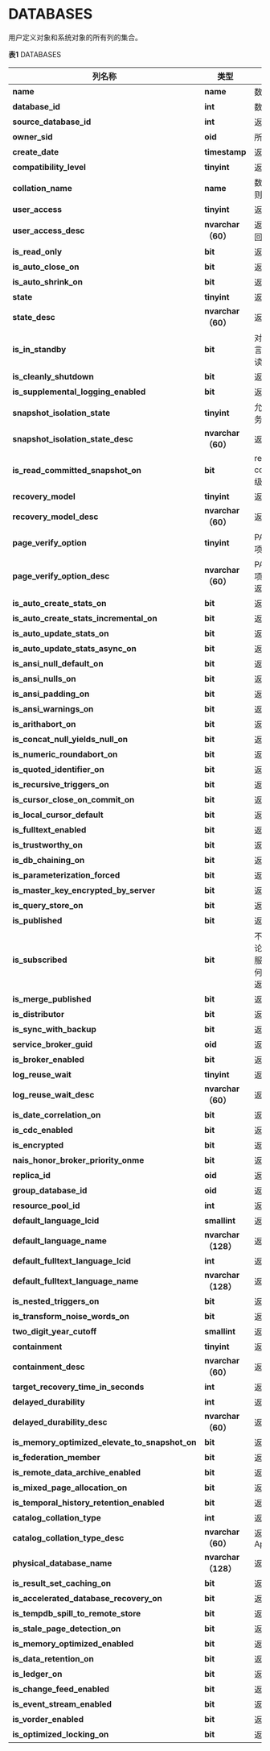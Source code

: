 # DATABASES

用户定义对象和系统对象的所有列的集合。

**表1** DATABASES

<table aria-label="表1" class="table table-sm margin-top-none">
    <thead>
        <tr>
            <th>列名称</th>
            <th>类型</th>
            <th>说明</th>
        </tr>
    </thead>
    <tbody>
        <tr>
            <td><strong>name</strong></td>
            <td><strong>name</strong></td>
            <td>数据库名称</td>
        </tr>
        <tr>
            <td><strong>database_id</strong></td>
            <td><strong>int</strong></td>
            <td>数据库 ID</td>
        </tr>
        <tr>
            <td><strong>source_database_id</strong></td>
            <td><strong>int</strong></td>
            <td>返回NULL</td>
        </tr>
        <tr>
            <td><strong>owner_sid</strong></td>
            <td><strong>oid</strong></td>
            <td>所有者ID</td>
        </tr>
        <tr>
            <td><strong>create_date</strong></td>
            <td><strong>timestamp</strong></td>
            <td>返回NULL</td>
        </tr>
        <tr>
            <td><strong>compatibility_level</strong></td>
            <td><strong>tinyint</strong></td>
            <td>返回NULL</td>
        </tr>
        <tr>
            <td><strong>collation_name</strong></td>
            <td><strong>name</strong></td>
            <td>数据库的排序规则</td>
        </tr>
        <tr>
            <td><strong>user_access</strong></td>
            <td><strong>tinyint</strong></td>
            <td>返回0</td>
        </tr>
        <tr>
            <td><strong>user_access_desc</strong></td>
            <td><strong>nvarchar（60）</strong></td>
            <td>返回'MULTI_USER'</td>
        </tr>
        <tr>
            <td><strong>is_read_only</strong></td>
            <td><strong>bit</strong></td>
            <td>返回0</td>
        </tr>
        <tr>
            <td><strong>is_auto_close_on</strong></td>
            <td><strong>bit</strong></td>
            <td>返回0</td>
        </tr>
        <tr>
            <td><strong>is_auto_shrink_on</strong></td>
            <td><strong>bit</strong></td>
            <td>返回0</td>
        </tr>
        <tr>
            <td><strong>state</strong></td>
            <td><strong>tinyint</strong></td>
            <td>返回0</td>
        </tr>
        <tr>
            <td><strong>state_desc</strong></td>
            <td><strong>nvarchar（60）</strong></td>
            <td>返回'ONLINE'</td>
        </tr>
        <tr>
            <td><strong>is_in_standby</strong></td>
            <td><strong>bit</strong></td>
            <td>对于还原日志而言，数据库是只读的。</td>
        </tr>
        <tr>
            <td><strong>is_cleanly_shutdown</strong></td>
            <td><strong>bit</strong></td>
            <td>返回0</td>
        </tr>
        <tr>
            <td><strong>is_supplemental_logging_enabled</strong></td>
            <td><strong>bit</strong></td>
            <td>返回0</td>
        </tr>
        <tr>
            <td><strong>snapshot_isolation_state</strong></td>
            <td><strong>tinyint</strong></td>
            <td>允许快照隔离事务的状态,返回1</td>
        </tr>
        <tr>
            <td><strong>snapshot_isolation_state_desc</strong></td>
            <td><strong>nvarchar（60）</strong></td>
            <td>返回'ON'</td>
        </tr>
        <tr>
            <td><strong>is_read_committed_snapshot_on</strong></td>
            <td><strong>bit</strong></td>
            <td>read-committed 隔离级别，返回1</td>
        </tr>
        <tr>
            <td><strong>recovery_model</strong></td>
            <td><strong>tinyint</strong></td>
            <td>返回1</td>
        </tr>
        <tr>
            <td><strong>recovery_model_desc</strong></td>
            <td><strong>nvarchar（60）</strong></td>
            <td>返回'FULL'</td>
        </tr>
        <tr>
            <td><strong>page_verify_option</strong></td>
            <td><strong>tinyint</strong></td>
            <td>PAGE_VERIFY选项设置，返回0</td>
        </tr>
        <tr>
            <td><strong>page_verify_option_desc</strong></td>
            <td><strong>nvarchar（60）</strong></td>
            <td>PAGE_VERIFY选项设置的说明，返回NULL</td>
        </tr>
        <tr>
            <td><strong>is_auto_create_stats_on</strong></td>
            <td><strong>bit</strong></td>
            <td>返回1</td>
        </tr>
        <tr>
            <td><strong>is_auto_create_stats_incremental_on</strong></td>
            <td><strong>bit</strong></td>
            <td>返回0</td>
        </tr>
        <tr>
            <td><strong>is_auto_update_stats_on</strong></td>
            <td><strong>bit</strong></td>
            <td>返回0</td>
        </tr>
        <tr>
            <td><strong>is_auto_update_stats_async_on</strong></td>
            <td><strong>bit</strong></td>
            <td>返回0</td>
        </tr>
        <tr>
            <td><strong>is_ansi_null_default_on</strong></td>
            <td><strong>bit</strong></td>
            <td>返回1</td>
        </tr>
        <tr>
            <td><strong>is_ansi_nulls_on</strong></td>
            <td><strong>bit</strong></td>
            <td>返回1</td>
        </tr>
        <tr>
            <td><strong>is_ansi_padding_on</strong></td>
            <td><strong>bit</strong></td>
            <td>返回0</td>
        </tr>
        <tr>
            <td><strong>is_ansi_warnings_on</strong></td>
            <td><strong>bit</strong></td>
            <td>返回0</td>
        </tr>
        <tr>
            <td><strong>is_arithabort_on</strong></td>
            <td><strong>bit</strong></td>
            <td>返回1</td>
        </tr>
        <tr>
            <td><strong>is_concat_null_yields_null_on</strong></td>
            <td><strong>bit</strong></td>
            <td>返回1</td>
        </tr>
        <tr>
            <td><strong>is_numeric_roundabort_on</strong></td>
            <td><strong>bit</strong></td>
            <td>返回0</td>
        </tr>
        <tr>
            <td><strong>is_quoted_identifier_on</strong></td>
            <td><strong>bit</strong></td>
            <td>返回1</td>
        </tr>
        <tr>
            <td><strong>is_recursive_triggers_on</strong></td>
            <td><strong>bit</strong></td>
            <td>返回0</td>
        </tr>
        <tr>
            <td><strong>is_cursor_close_on_commit_on</strong></td>
            <td><strong>bit</strong></td>
            <td>返回0</td>
        </tr>
        <tr>
            <td><strong>is_local_cursor_default</strong></td>
            <td><strong>bit</strong></td>
            <td>返回0</td>
        </tr>
        <tr>
            <td><strong>is_fulltext_enabled</strong></td>
            <td><strong>bit</strong></td>
            <td>返回0</td>
        </tr>
        <tr>
            <td><strong>is_trustworthy_on</strong></td>
            <td><strong>bit</strong></td>
            <td>返回0</td>
        </tr>
        <tr>
            <td><strong>is_db_chaining_on</strong></td>
            <td><strong>bit</strong></td>
            <td>返回0</td>
        </tr>
        <tr>
            <td><strong>is_parameterization_forced</strong></td>
            <td><strong>bit</strong></td>
            <td>返回0</td>
        </tr>
        <tr>
            <td><strong>is_master_key_encrypted_by_server</strong></td>
            <td><strong>bit</strong></td>
            <td>返回0</td>
        </tr>
        <tr>
            <td><strong>is_query_store_on</strong></td>
            <td><strong>bit</strong></td>
            <td>返回0</td>
        </tr>
        <tr>
            <td><strong>is_published</strong></td>
            <td><strong>bit</strong></td>
            <td>返回0</td>
        </tr>
        <tr>
            <td><strong>is_subscribed</strong></td>
            <td><strong>bit</strong></td>
            <td>不使用此列。 无论数据库的订阅服务器状态如何，它都会始终返回 0。</td>
        </tr>
        <tr>
            <td><strong>is_merge_published</strong></td>
            <td><strong>bit</strong></td>
            <td>返回0</td>
        </tr>
        <tr>
            <td><strong>is_distributor</strong></td>
            <td><strong>bit</strong></td>
            <td>返回0</td>
        </tr>
        <tr>
            <td><strong>is_sync_with_backup</strong></td>
            <td><strong>bit</strong></td>
            <td>返回0</td>
        </tr>
        <tr>
            <td><strong>service_broker_guid</strong></td>
            <td><strong>oid</strong></td>
            <td>返回NULL</td>
        </tr>
        <tr>
            <td><strong>is_broker_enabled</strong></td>
            <td><strong>bit</strong></td>
            <td>返回0</td>
        </tr>
        <tr>
            <td><strong>log_reuse_wait</strong></td>
            <td><strong>tinyint</strong></td>
            <td>返回0</td>
        </tr>
        <tr>
            <td><strong>log_reuse_wait_desc</strong></td>
            <td><strong>nvarchar（60）</strong></td>
            <td>返回'NOTHING'</td>
        </tr>
        <tr>
            <td><strong>is_date_correlation_on</strong></td>
            <td><strong>bit</strong></td>
            <td>返回0</td>
        </tr>
        <tr>
            <td><strong>is_cdc_enabled</strong></td>
            <td><strong>bit</strong></td>
            <td>返回0</td>
        </tr>
        <tr>
            <td><strong>is_encrypted</strong></td>
            <td><strong>bit</strong></td>
            <td>返回0</td>
        </tr>
        <tr>
            <td><strong>nais_honor_broker_priority_onme</strong></td>
            <td><strong>bit</strong></td>
            <td>返回0</td>
        </tr>
        <tr>
            <td><strong>replica_id</strong></td>
            <td><strong>oid</strong></td>
            <td>返回NULL</td>
        </tr>
        <tr>
            <td><strong>group_database_id</strong></td>
            <td><strong>oid</strong></td>
            <td>返回NULL</td>
        </tr>
        <tr>
            <td><strong>resource_pool_id</strong></td>
            <td><strong>int</strong></td>
            <td>返回NULL</td>
        </tr>
        <tr>
            <td><strong>default_language_lcid</strong></td>
            <td><strong>smallint</strong></td>
            <td>返回NULL</td>
        </tr>
        <tr>
            <td><strong>default_language_name</strong></td>
            <td><strong>nvarchar（128）</strong></td>
            <td>返回NULL</td>
        </tr>
        <tr>
            <td><strong>default_fulltext_language_lcid</strong></td>
            <td><strong>int</strong></td>
            <td>返回NULL</td>
        </tr>
        <tr>
            <td><strong>default_fulltext_language_name</strong></td>
            <td><strong>nvarchar（128）</strong></td>
            <td>返回NULL</td>
        </tr>
        <tr>
            <td><strong>is_nested_triggers_on</strong></td>
            <td><strong>bit</strong></td>
            <td>返回NULL</td>
        </tr>
        <tr>
            <td><strong>is_transform_noise_words_on</strong></td>
            <td><strong>bit</strong></td>
            <td>返回NULL</td>
        </tr>
        <tr>
            <td><strong>two_digit_year_cutoff</strong></td>
            <td><strong>smallint</strong></td>
            <td>返回NULL</td>
        </tr>
        <tr>
            <td><strong>containment</strong></td>
            <td><strong>tinyint</strong></td>
            <td>返回0</td>
        </tr>
        <tr>
            <td><strong>containment_desc</strong></td>
            <td><strong>nvarchar（60）</strong></td>
            <td>返回'NONE'</td>
        </tr>
        <tr>
            <td><strong>target_recovery_time_in_seconds</strong></td>
            <td><strong>int</strong></td>
            <td>返回0</td>
        </tr>
        <tr>
            <td><strong>delayed_durability</strong></td>
            <td><strong>int</strong></td>
            <td>返回0</td>
        </tr>
        <tr>
            <td><strong>delayed_durability_desc</strong></td>
            <td><strong>nvarchar（60）</strong></td>
            <td>返回NULL</td>
        </tr>
        <tr>
            <td><strong>is_memory_optimized_elevate_to_snapshot_on</strong></td>
            <td><strong>bit</strong></td>
            <td>返回0</td>
        </tr>
        <tr>
            <td><strong>is_federation_member</strong></td>
            <td><strong>bit</strong></td>
            <td>返回0</td>
        </tr>
        <tr>
            <td><strong>is_remote_data_archive_enabled</strong></td>
            <td><strong>bit</strong></td>
            <td>返回0</td>
        </tr>
        <tr>
            <td><strong>is_mixed_page_allocation_on</strong></td>
            <td><strong>bit</strong></td>
            <td>返回0</td>
        </tr>
        <tr>
            <td><strong>is_temporal_history_retention_enabled</strong></td>
            <td><strong>bit</strong></td>
            <td>返回0</td>
        </tr>
        <tr>
            <td><strong>catalog_collation_type</strong></td>
            <td><strong>int</strong></td>
            <td>返回0</td>
        </tr>
        <tr>
            <td><strong>catalog_collation_type_desc</strong></td>
            <td><strong>nvarchar（60）</strong></td>
            <td>返回'Not Application'</td>
        </tr>
        <tr>
            <td><strong>physical_database_name</strong></td>
            <td><strong>nvarchar（128）</strong></td>
            <td>返回NULL</td>
        </tr>
        <tr>
            <td><strong>is_result_set_caching_on</strong></td>
            <td><strong>bit</strong></td>
            <td>返回0</td>
        </tr>
        <tr>
            <td><strong>is_accelerated_database_recovery_on</strong></td>
            <td><strong>bit</strong></td>
            <td>返回0</td>
        </tr>
        <tr>
            <td><strong>is_tempdb_spill_to_remote_store</strong></td>
            <td><strong>bit</strong></td>
            <td>返回0</td>
        </tr>
        <tr>
            <td><strong>is_stale_page_detection_on</strong></td>
            <td><strong>bit</strong></td>
            <td>返回0</td>
        </tr>
        <tr>
            <td><strong>is_memory_optimized_enabled</strong></td>
            <td><strong>bit</strong></td>
            <td>返回0</td>
        </tr>
        <tr>
            <td><strong>is_data_retention_on</strong></td>
            <td><strong>bit</strong></td>
            <td>返回0</td>
        </tr>
        <tr>
            <td><strong>is_ledger_on</strong></td>
            <td><strong>bit</strong></td>
            <td>返回0</td>
        </tr>
        <tr>
            <td><strong>is_change_feed_enabled</strong></td>
            <td><strong>bit</strong></td>
            <td>返回0</td>
        </tr>
        <tr>
            <td><strong>is_event_stream_enabled</strong></td>
            <td><strong>bit</strong></td>
            <td>返回0</td>
        </tr>
        <tr>
            <td><strong>is_vorder_enabled</strong></td>
            <td><strong>bit</strong></td>
            <td>返回0</td>
        </tr>
        <tr>
            <td><strong>is_optimized_locking_on</strong></td>
            <td><strong>bit</strong></td>
            <td>返回0</td>
        </tr>
    </tbody>
</table>